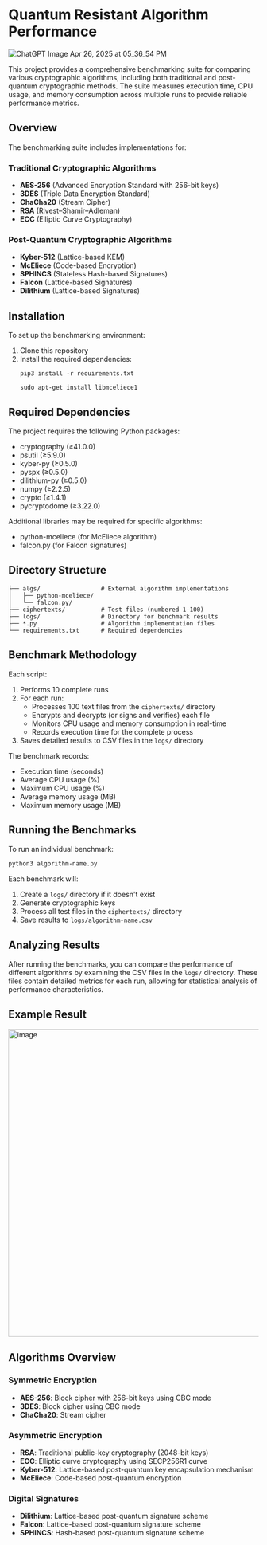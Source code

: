 # Quantum Resistant Algorithm Performance

![ChatGPT Image Apr 26, 2025 at 05_36_54 PM](https://github.com/user-attachments/assets/d7f784eb-2e97-4b51-a14d-ac0cbdaa7e0b)

This project provides a comprehensive benchmarking suite for comparing various cryptographic algorithms, including both traditional and post-quantum cryptographic methods. The suite measures execution time, CPU usage, and memory consumption across multiple runs to provide reliable performance metrics.

## Overview

The benchmarking suite includes implementations for:

### Traditional Cryptographic Algorithms
- **AES-256** (Advanced Encryption Standard with 256-bit keys)
- **3DES** (Triple Data Encryption Standard)
- **ChaCha20** (Stream Cipher)
- **RSA** (Rivest–Shamir–Adleman)
- **ECC** (Elliptic Curve Cryptography)

### Post-Quantum Cryptographic Algorithms
- **Kyber-512** (Lattice-based KEM)
- **McEliece** (Code-based Encryption)
- **SPHINCS** (Stateless Hash-based Signatures)
- **Falcon** (Lattice-based Signatures)
- **Dilithium** (Lattice-based Signatures)

## Installation

To set up the benchmarking environment:

1. Clone this repository
2. Install the required dependencies:
   ```
   pip3 install -r requirements.txt
   
   sudo apt-get install libmceliece1
   ```

## Required Dependencies

The project requires the following Python packages:
- cryptography (≥41.0.0)
- psutil (≥5.9.0)
- kyber-py (≥0.5.0)
- pyspx (≥0.5.0)
- dilithium-py (≥0.5.0)
- numpy (≥2.2.5)
- crypto (≥1.4.1)
- pycryptodome (≥3.22.0)

Additional libraries may be required for specific algorithms:
- python-mceliece (for McEliece algorithm)
- falcon.py (for Falcon signatures)

## Directory Structure

```
├── algs/                 # External algorithm implementations
│   ├── python-mceliece/
│   └── falcon.py/
├── ciphertexts/          # Test files (numbered 1-100)
├── logs/                 # Directory for benchmark results
├── *.py                  # Algorithm implementation files
└── requirements.txt      # Required dependencies
```

## Benchmark Methodology

Each script:

1. Performs 10 complete runs 
2. For each run:
   - Processes 100 text files from the `ciphertexts/` directory
   - Encrypts and decrypts (or signs and verifies) each file
   - Monitors CPU usage and memory consumption in real-time
   - Records execution time for the complete process
3. Saves detailed results to CSV files in the `logs/` directory

The benchmark records:
- Execution time (seconds)
- Average CPU usage (%)
- Maximum CPU usage (%)
- Average memory usage (MB)
- Maximum memory usage (MB)

## Running the Benchmarks

To run an individual benchmark:

```bash
python3 algorithm-name.py
```

Each benchmark will:
1. Create a `logs/` directory if it doesn't exist
2. Generate cryptographic keys
3. Process all test files in the `ciphertexts/` directory
4. Save results to `logs/algorithm-name.csv`

## Analyzing Results

After running the benchmarks, you can compare the performance of different algorithms by examining the CSV files in the `logs/` directory. These files contain detailed metrics for each run, allowing for statistical analysis of performance characteristics.

## Example Result

<img width="617" alt="image" src="https://github.com/user-attachments/assets/ef2244af-6342-402d-bdf9-6d9bafb31a05" />

## Algorithms Overview

### Symmetric Encryption
- **AES-256**: Block cipher with 256-bit keys using CBC mode
- **3DES**: Block cipher using CBC mode
- **ChaCha20**: Stream cipher

### Asymmetric Encryption
- **RSA**: Traditional public-key cryptography (2048-bit keys)
- **ECC**: Elliptic curve cryptography using SECP256R1 curve
- **Kyber-512**: Lattice-based post-quantum key encapsulation mechanism
- **McEliece**: Code-based post-quantum encryption

### Digital Signatures
- **Dilithium**: Lattice-based post-quantum signature scheme
- **Falcon**: Lattice-based post-quantum signature scheme
- **SPHINCS**: Hash-based post-quantum signature scheme
